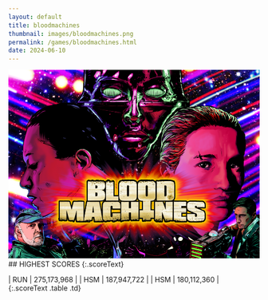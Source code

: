 ```yaml
---
layout: default
title: bloodmachines
thumbnail: images/bloodmachines.png
permalink: /games/bloodmachines.html
date: 2024-06-10
---
```


<img src="../images/bloodmachines.png" class="gameThumbnail img-fluid mx-auto align-middle">
## HIGHEST SCORES
{:.scoreText}

| RUN | 275,173,968 | 
| HSM | 187,947,722 | 
| HSM | 180,112,360 | 
{:.scoreText .table .td}
